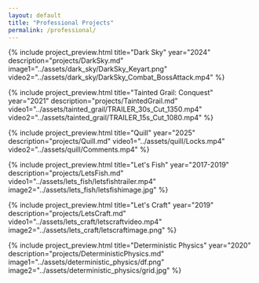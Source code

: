 ```yaml
---
layout: default
title: "Professional Projects"
permalink: /professional/
---
```


{% include project_preview.html
    title="Dark Sky"
    year="2024"
    description="projects/DarkSky.md"
    image1="../assets/dark_sky/DarkSky_Keyart.png"
    video2="../assets/dark_sky/DarkSky_Combat_BossAttack.mp4"
%}

{% include project_preview.html
    title="Tainted Grail: Conquest"
    year="2021"
    description="projects/TaintedGrail.md"
    video1="../assets/tainted_grail/TRAILER_30s_Cut_1350.mp4"
    video2="../assets/tainted_grail/TRAILER_15s_Cut_1080.mp4"
%}

{% include project_preview.html
    title="Quill"
    year="2025"
    description="projects/Quill.md"
    video1="../assets/quill/Locks.mp4"
    video2="../assets/quill/Comments.mp4"
%}

{% include project_preview.html
    title="Let's Fish"
    year="2017-2019"
    description="projects/LetsFish.md"
    video1="../assets/lets_fish/letsfishtrailer.mp4"
    image2="../assets/lets_fish/letsfishimage.jpg"
%}

{% include project_preview.html
    title="Let's Craft"
    year="2019"
    description="projects/LetsCraft.md"
    video1="../assets/lets_craft/letscraftvideo.mp4"
    image2="../assets/lets_craft/letscraftimage.png"
%}

{% include project_preview.html
    title="Deterministic Physics"
    year="2020"
    description="projects/DeterministicPhysics.md"
    image1="../assets/deterministic_physics/df.png"
    image2="../assets/deterministic_physics/grid.jpg"
%}